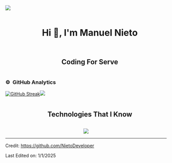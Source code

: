 
<!--horizontal divider(gradiant)-->
<img src="https://user-images.githubusercontent.com/73097560/115834477-dbab4500-a447-11eb-908a-139a6edaec5c.gif">

<!--h1 without bottom border-->
<div id="user-content-toc">
  <ul align="center">
    <summary><h1 style="display: inline-block">Hi 👋, I'm Manuel Nieto</h1></summary>
  </ul>
</div>

<!--h2 without bottom border-->
<div id="user-content-toc">
  <ul align="center">
    <summary><h2 style="display: inline-block">Coding For Serve </h2></summary>
  </ul>
</div>



### ⚙️ &nbsp;GitHub Analytics

<p align="center" img-allign="center">

<a href="https://git.io/streak-stats"><img src="https://github-readme-streak-stats.herokuapp.com?user=NietoDeveloper&theme=react" alt="GitHub Streak" /><img src="https://github-readme-stats.vercel.app/api?username=NietoDeveloper&show_icons=true&theme=shadow_blue" /></a>


</p>



<!--h1 without bottom border-->
<div id="user-content-toc">
  <ul align="center">
    <summary><h2 style="display: inline-block">Technologies That I Know </h2></summary>
  </ul>
</div>
<!--tech stack icons-->
<p align="center">
    <a href="https://skillicons.dev">
    <img src="https://skillicons.dev/icons?i=git,aws,css,docker,postgres,express,firebase,github,html,js,materialui,mongodb,mysql,nextjs,nodejs,postman,vite,react,tailwind,vscode,astro" />
  </a>
</p>


----------------------------------------------------------------------
Credit: https://github.com/NietoDeveloper

Last Edited on: 1/1/2025
